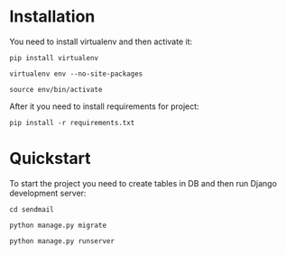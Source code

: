 # Installation

You need to install virtualenv and then activate it:

```pip install virtualenv```

```virtualenv env --no-site-packages```

```source env/bin/activate```

After it you need to install requirements for project:

```pip install -r requirements.txt```

# Quickstart

To start the project you need to create tables in DB and then run Django development server:

```cd sendmail```

```python manage.py migrate```

```python manage.py runserver```
